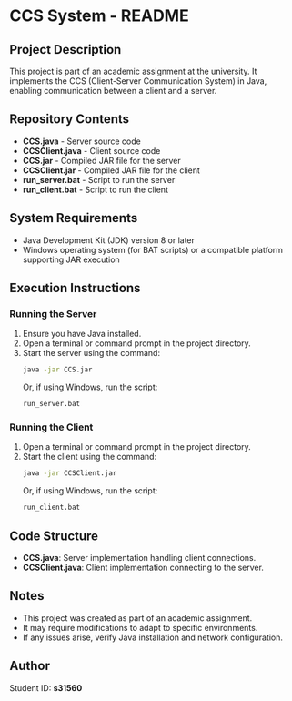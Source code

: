 # CCS System - README

## Project Description
This project is part of an academic assignment at the university. It implements the CCS (Client-Server Communication System) in Java, enabling communication between a client and a server.

## Repository Contents

- **CCS.java** - Server source code
- **CCSClient.java** - Client source code
- **CCS.jar** - Compiled JAR file for the server
- **CCSClient.jar** - Compiled JAR file for the client
- **run_server.bat** - Script to run the server
- **run_client.bat** - Script to run the client

## System Requirements
- Java Development Kit (JDK) version 8 or later
- Windows operating system (for BAT scripts) or a compatible platform supporting JAR execution

## Execution Instructions

### Running the Server
1. Ensure you have Java installed.
2. Open a terminal or command prompt in the project directory.
3. Start the server using the command:
   ```sh
   java -jar CCS.jar
   ```
   Or, if using Windows, run the script:
   ```sh
   run_server.bat
   ```

### Running the Client
1. Open a terminal or command prompt in the project directory.
2. Start the client using the command:
   ```sh
   java -jar CCSClient.jar
   ```
   Or, if using Windows, run the script:
   ```sh
   run_client.bat
   ```

## Code Structure
- **CCS.java**: Server implementation handling client connections.
- **CCSClient.java**: Client implementation connecting to the server.

## Notes
- This project was created as part of an academic assignment.
- It may require modifications to adapt to specific environments.
- If any issues arise, verify Java installation and network configuration.

## Author
Student ID: **s31560**

